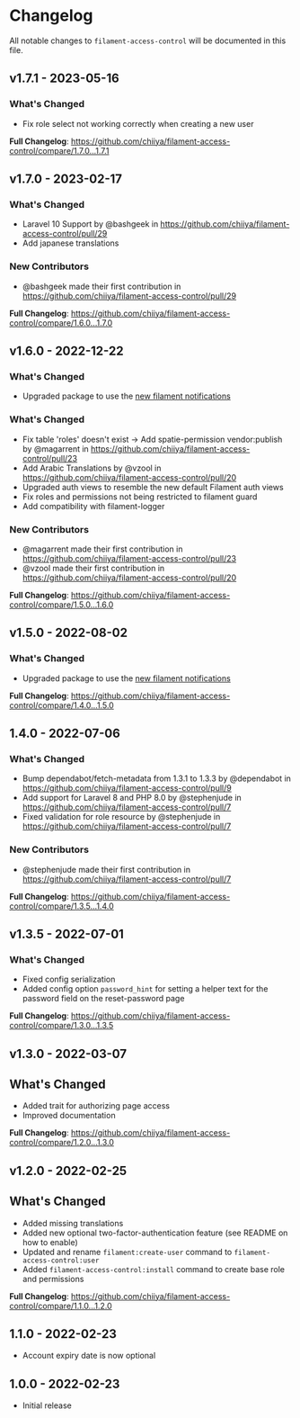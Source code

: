 # Changelog

All notable changes to `filament-access-control` will be documented in this file.

## v1.7.1 - 2023-05-16

### What's Changed

- Fix role select not working correctly when creating a new user

**Full Changelog**: https://github.com/chiiya/filament-access-control/compare/1.7.0...1.7.1

## v1.7.0 - 2023-02-17

### What's Changed

- Laravel 10 Support by @bashgeek in https://github.com/chiiya/filament-access-control/pull/29
- Add japanese translations

### New Contributors

- @bashgeek made their first contribution in https://github.com/chiiya/filament-access-control/pull/29

**Full Changelog**: https://github.com/chiiya/filament-access-control/compare/1.6.0...1.7.0

## v1.6.0 - 2022-12-22

### What's Changed

- Upgraded package to use the [new filament notifications](https://filamentphp.com/docs/2.x/notifications/installation)

### What's Changed

- Fix table 'roles' doesn't exist -> Add spatie-permission vendor:publish by @magarrent in https://github.com/chiiya/filament-access-control/pull/23
- Add Arabic Translations by @vzool in https://github.com/chiiya/filament-access-control/pull/20
- Upgraded auth views to resemble the new default Filament auth views
- Fix roles and permissions not being restricted to filament guard
- Add compatibility with filament-logger

### New Contributors

- @magarrent made their first contribution in https://github.com/chiiya/filament-access-control/pull/23
- @vzool made their first contribution in https://github.com/chiiya/filament-access-control/pull/20

**Full Changelog**: https://github.com/chiiya/filament-access-control/compare/1.5.0...1.6.0

## v1.5.0 - 2022-08-02

### What's Changed

- Upgraded package to use the [new filament notifications](https://filamentphp.com/docs/2.x/notifications/installation)

**Full Changelog**: https://github.com/chiiya/filament-access-control/compare/1.4.0...1.5.0

## 1.4.0 - 2022-07-06

### What's Changed

- Bump dependabot/fetch-metadata from 1.3.1 to 1.3.3 by @dependabot in https://github.com/chiiya/filament-access-control/pull/9
- Add support for Laravel 8 and PHP 8.0 by @stephenjude in https://github.com/chiiya/filament-access-control/pull/7
- Fixed validation for role resource by @stephenjude in https://github.com/chiiya/filament-access-control/pull/7

### New Contributors

- @stephenjude made their first contribution in https://github.com/chiiya/filament-access-control/pull/7

**Full Changelog**: https://github.com/chiiya/filament-access-control/compare/1.3.5...1.4.0

## v1.3.5 - 2022-07-01

### What's Changed

- Fixed config serialization
- Added config option `password_hint` for setting a helper text for the password field on the reset-password page

**Full Changelog**: https://github.com/chiiya/filament-access-control/compare/1.3.0...1.3.5

## v1.3.0 - 2022-03-07

## What's Changed

- Added trait for authorizing page access
- Improved documentation

**Full Changelog**: https://github.com/chiiya/filament-access-control/compare/1.2.0...1.3.0

## v1.2.0 - 2022-02-25

## What's Changed

- Added missing translations
- Added new optional two-factor-authentication feature (see README on how to enable)
- Updated and rename `filament:create-user` command to `filament-access-control:user`
- Added `filament-access-control:install` command to create base role and permissions

**Full Changelog**: https://github.com/chiiya/filament-access-control/compare/1.1.0...1.2.0

## 1.1.0 - 2022-02-23

- Account expiry date is now optional

## 1.0.0 - 2022-02-23

- Initial release
